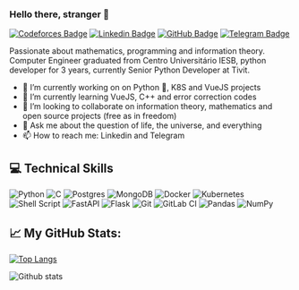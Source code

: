 ### Hello there, stranger 👋

[![Codeforces Badge](https://cp-logo.vercel.app/codeforces/Falling_Dreams?logo=true)](http://codeforces.com/profile/Falling_Dreams)
[![Linkedin Badge](https://img.shields.io/badge/LinkedIn-0077B5?style=for-the-badge&logo=linkedin&logoColor=white)](https://www.linkedin.com/in/kevin-de-santana/)
[![GitHub Badge](https://img.shields.io/badge/GitHub-100000?style=for-the-badge&logo=github&logoColor=white)](https://github.com/kevinsantana)
[![Telegram Badge](https://img.shields.io/badge/Telegram-2CA5E0?style=for-the-badge&logo=telegram&logoColor=white)](https://t.me/ksaraujo)

Passionate about mathematics, programming and information theory. Computer Engineer graduated from Centro Universitário IESB, python developer for 3 years, currently Senior Python Developer at Tivit. 

- 🔭 I’m currently working on on Python 🐍, K8S and VueJS projects
- 🌱 I’m currently learning VueJS, C++ and error correction codes
- 👯 I’m looking to collaborate on information theory, mathematics and open source projects (free as in freedom)
- 💬 Ask me about the question of life, the universe, and everything
- 📫 How to reach me: Linkedin and Telegram

## :computer: Technical Skills
![Python](https://img.shields.io/badge/python-%2314354C.svg?style=for-the-badge&logo=python&logoColor=white)
![C](https://img.shields.io/badge/c-%2300599C.svg?style=for-the-badge&logo=c&logoColor=white)
![Postgres](https://img.shields.io/badge/postgres-%23316192.svg?style=for-the-badge&logo=postgresql&logoColor=white)
![MongoDB](https://img.shields.io/badge/MongoDB-%234ea94b.svg?style=for-the-badge&logo=mongodb&logoColor=white)
![Docker](https://img.shields.io/badge/docker-%230db7ed.svg?style=for-the-badge&logo=docker&logoColor=white)
![Kubernetes](https://img.shields.io/badge/kubernetes-%23326ce5.svg?style=for-the-badge&logo=kubernetes&logoColor=white)
![Shell Script](https://img.shields.io/badge/shell_script-%23121011.svg?style=for-the-badge&logo=gnu-bash&logoColor=white)
![FastAPI](https://img.shields.io/badge/FastAPI-005571?style=for-the-badge&logo=fastapi)
![Flask](https://img.shields.io/badge/flask-%23000.svg?style=for-the-badge&logo=flask&logoColor=white)
![Git](https://img.shields.io/badge/git-%23F05033.svg?style=for-the-badge&logo=git&logoColor=white)
![GitLab CI](https://img.shields.io/badge/GitLabCI-%23181717.svg?style=for-the-badge&logo=gitlab&logoColor=white)
![Pandas](https://img.shields.io/badge/pandas-%23150458.svg?style=for-the-badge&logo=pandas&logoColor=white)
![NumPy](https://img.shields.io/badge/numpy-%23013243.svg?style=for-the-badge&logo=numpy&logoColor=white)



## 📈 My GitHub Stats:
[![Top Langs](https://github-readme-stats.vercel.app/api/top-langs/?username=yushi1007&layout=compact)](https://github.com/kevinsantana)

![Github stats](https://github-readme-stats.vercel.app/api?username=kevinsantana)
